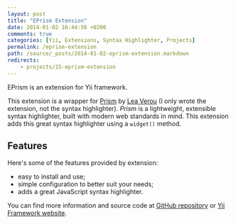 ```yaml
---
layout: post
title: "EPrism Extension"
date: 2014-01-02 16:44:58 +0200
comments: true
categories: [Yii, Extensions, Syntax Highlighter, Projects]
permalink: /eprism-extension
path: /source/_posts/2014-01-02-eprism-extension.markdown
redirects:
    - projects/15-eprism-extension
---
```


EPrism is an extension for Yii framework.

This extension is a wrapper for [Prism][prism-homepage] by [Lea Verou][lea-verou-homepage] (I only wrote the extension, not the syntax highlighter). *Prism* is a lightweight, extensible syntax highlighter, built with modern web standards in mind. This extension adds this great syntax highlighter using a `widget()` method.

<!-- more -->

## Features

Here's some of the features provided by extension:

* easy to install and use;
* simple configuration to better suit your needs;
* adds a great JavaScript syntax highlighter.

You can find more information and source code at [GitHub repository][github-extension-page] or [Yii Framework website][yii-extension-page].

[prism-homepage]: http://prismjs.com
[lea-verou-homepage]: http://lea.verou.me
[github-extension-page]: https://github.com/ifdattic/EPrism
[yii-extension-page]: http://www.yiiframework.com/extension/eprism
